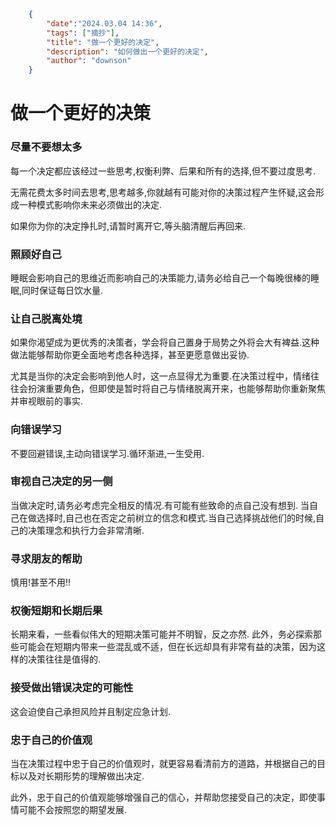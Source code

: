 
```json
    {
        "date":"2024.03.04 14:36",
        "tags": ["摘抄"],
        "title": "做一个更好的决定",
        "description": "如何做出一个更好的决定",
        "author": "downson"
    }
```


# 做一个更好的决策
    
### 尽量不要想太多

每一个决定都应该经过一些思考,权衡利弊、后果和所有的选择,但不要过度思考.

无需花费太多时间去思考,思考越多,你就越有可能对你的决策过程产生怀疑,这会形成一种模式影响你未来必须做出的决定.

如果你为你的决定挣扎时,请暂时离开它,等头脑清醒后再回来.

### 照顾好自己

睡眠会影响自己的思维近而影响自己的决策能力,请务必给自己一个每晚很棒的睡眠,同时保证每日饮水量.

### 让自己脱离处境

如果你渴望成为更优秀的决策者，学会将自己置身于局势之外将会大有裨益.这种做法能够帮助你更全面地考虑各种选择，甚至更愿意做出妥协.

尤其是当你的决定会影响到他人时，这一点显得尤为重要.在决策过程中，情绪往往会扮演重要角色，但即使是暂时将自己与情绪脱离开来，也能够帮助你重新聚焦并审视眼前的事实.

### 向错误学习

不要回避错误,主动向错误学习.循环渐进,一生受用.

### 审视自己决定的另一侧

当做决定时,请务必考虑完全相反的情况.有可能有些致命的点自己没有想到.
当自己在做选择时,自己也在否定之前树立的信念和模式.当自己选择挑战他们的时候,自己的决策理念和执行力会非常清晰.


### 寻求朋友的帮助

慎用!甚至不用!!

### 权衡短期和长期后果

长期来看，一些看似伟大的短期决策可能并不明智，反之亦然.
此外，务必探索那些可能会在短期内带来一些混乱或不适，但在长远却具有非常有益的决策，因为这样的决策往往是值得的.

### 接受做出错误决定的可能性

这会迫使自己承担风险并且制定应急计划.


### 忠于自己的价值观

当在决策过程中忠于自己的价值观时，就更容易看清前方的道路，并根据自己的目标以及对长期形势的理解做出决定.

此外，忠于自己的价值观能够增强自己的信心，并帮助您接受自己的决定，即使事情可能不会按照您的期望发展.







